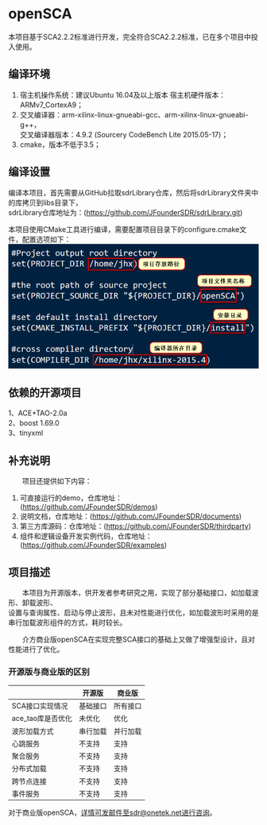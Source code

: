 # openSCA
本项目基于SCA2.2.2标准进行开发，完全符合SCA2.2.2标准，已在多个项目中投入使用。<br>

## 编译环境
1. 宿主机操作系统：建议Ubuntu 16.04及以上版本  宿主机硬件版本：ARMv7_CortexA9；<br>
2. 交叉编译器：arm-xilinx-linux-gnueabi-gcc、arm-xilinx-linux-gnueabi-g++，<br>
交叉编译器版本：4.9.2 (Sourcery CodeBench Lite 2015.05-17)；<br>
3. cmake，版本不低于3.5；<br>

## 编译设置
编译本项目，首先需要从GitHub拉取sdrLibrary仓库，然后将sdrLibrary文件夹中的库拷贝到libs目录下，<br>
sdrLibrary仓库地址为：(https://github.com/JFounderSDR/sdrLibrary.git)<br>

本项目使用CMake工具进行编译，需要配置项目目录下的configure.cmake文件，配置选项如下：<br>
![load picture failed](https://github.com/JFounderSDR/openSCA/blob/master/compile_config.png)<br>

## 依赖的开源项目
1、ACE+TAO-2.0a<br>
2、boost 1.69.0<br>
3、tinyxml<br>

## 补充说明
&emsp;&emsp;项目还提供如下内容：<br>
1. 可直接运行的demo，仓库地址：(https://github.com/JFounderSDR/demos)<br>
2. 说明文档，仓库地址：(https://github.com/JFounderSDR/documents)<br>
3. 第三方库源码：仓库地址：(https://github.com/JFounderSDR/thirdparty)<br>
4. 组件和逻辑设备开发实例代码，仓库地址：(https://github.com/JFounderSDR/examples)

## 项目描述
&emsp;&emsp;本项目为开源版本，供开发者参考研究之用，实现了部分基础接口，如加载波形、卸载波形、<br>
设置与查询属性、启动与停止波形，且未对性能进行优化，如加载波形时采用的是串行加载波形组件的方式，耗时较长。<br>

&emsp;&emsp;介方商业版openSCA在实现完整SCA接口的基础上又做了增强型设计，且对性能进行了优化。

### 开源版与商业版的区别
|        | 开源版 | 商业版 |
| ------ | ----- | ------ |
| SCA接口实现情况 | 基础接口 | 所有接口 |
| ace_tao库是否优化 | 未优化 | 优化 |
| 波形加载方式 | 串行加载 | 并行加载 |
| 心跳服务 | 不支持 | 支持 |
| 聚合服务 | 不支持 | 支持 |
| 分布式加载 | 不支持 | 支持 |
| 跨节点连接 | 不支持 | 支持 |
| 事件服务 | 不支持 | 支持 |

对于商业版openSCA，详情可发邮件至sdr@onetek.net进行咨询。
